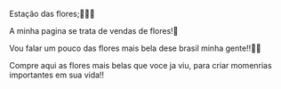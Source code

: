 Estação das flores;🌻🥀🌼

A minha pagina se trata de vendas de flores!🌸

Vou falar um pouco das flores mais bela dese brasil minha gente!!🧚‍♀️



Compre aqui as flores mais belas que voce ja  viu, 
para criar momenrias importantes em sua vida!!





